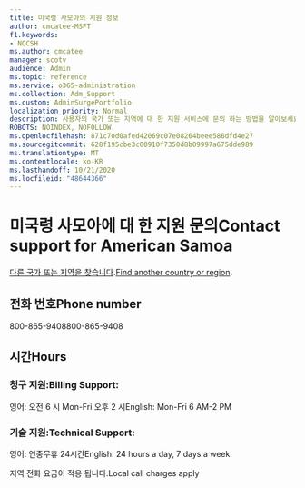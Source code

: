 ```yaml
---
title: 미국령 사모아의 지원 정보
author: cmcatee-MSFT
f1.keywords:
- NOCSH
ms.author: cmcatee
manager: scotv
audience: Admin
ms.topic: reference
ms.service: o365-administration
ms.collection: Adm_Support
ms.custom: AdminSurgePortfolio
localization_priority: Normal
description: 사용자의 국가 또는 지역에 대 한 지원 서비스에 문의 하는 방법을 알아보세요.
ROBOTS: NOINDEX, NOFOLLOW
ms.openlocfilehash: 871c70d0afed42069c07e08264beee586dfd4e27
ms.sourcegitcommit: 628f195cbe3c00910f7350d8b09997a675dde989
ms.translationtype: MT
ms.contentlocale: ko-KR
ms.lasthandoff: 10/21/2020
ms.locfileid: "48644366"
---
```

# <a name="contact-support-for-american-samoa"></a><span data-ttu-id="71419-103">미국령 사모아에 대 한 지원 문의</span><span class="sxs-lookup"><span data-stu-id="71419-103">Contact support for American Samoa</span></span>

<span data-ttu-id="71419-104">[다른 국가 또는 지역을 찾습니다](../contact-support-for-business-products.md).</span><span class="sxs-lookup"><span data-stu-id="71419-104">[Find another country or region](../contact-support-for-business-products.md).</span></span>

## <a name="phone-number"></a><span data-ttu-id="71419-105">전화 번호</span><span class="sxs-lookup"><span data-stu-id="71419-105">Phone number</span></span>
<span data-ttu-id="71419-106">800-865-9408</span><span class="sxs-lookup"><span data-stu-id="71419-106">800-865-9408</span></span>

## <a name="hours"></a><span data-ttu-id="71419-107">시간</span><span class="sxs-lookup"><span data-stu-id="71419-107">Hours</span></span>
### <a name="billing-support"></a><span data-ttu-id="71419-108">청구 지원:</span><span class="sxs-lookup"><span data-stu-id="71419-108">Billing Support:</span></span>

<span data-ttu-id="71419-109">영어: 오전 6 시 Mon-Fri 오후 2 시</span><span class="sxs-lookup"><span data-stu-id="71419-109">English: Mon-Fri 6 AM-2 PM</span></span>

### <a name="technical-support"></a><span data-ttu-id="71419-110">기술 지원:</span><span class="sxs-lookup"><span data-stu-id="71419-110">Technical Support:</span></span>

<span data-ttu-id="71419-111">영어: 연중무휴 24시간</span><span class="sxs-lookup"><span data-stu-id="71419-111">English: 24 hours a day, 7 days a week</span></span>

<span data-ttu-id="71419-112">지역 전화 요금이 적용 됩니다.</span><span class="sxs-lookup"><span data-stu-id="71419-112">Local call charges apply</span></span>
